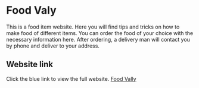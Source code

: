 
# Food Valy

This is a food item website. Here you will find tips and tricks on how to make food of different items. You can order the food of your choice with the necessary information here. After ordering, a delivery man will contact you by phone and deliver to your address.

## Website link

Click the blue link to view the full website. [Food Vally](https://tanvirnpm.github.io/food-valy/index.html)

